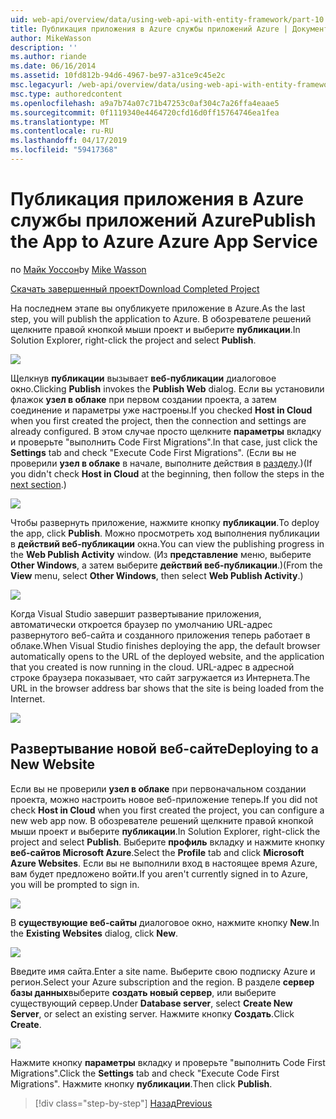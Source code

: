 ```yaml
---
uid: web-api/overview/data/using-web-api-with-entity-framework/part-10
title: Публикация приложения в Azure службы приложений Azure | Документация Майкрософт
author: MikeWasson
description: ''
ms.author: riande
ms.date: 06/16/2014
ms.assetid: 10fd812b-94d6-4967-be97-a31ce9c45e2c
msc.legacyurl: /web-api/overview/data/using-web-api-with-entity-framework/part-10
msc.type: authoredcontent
ms.openlocfilehash: a9a7b74a07c71b47253c0af304c7a26ffa4eaae5
ms.sourcegitcommit: 0f1119340e4464720cfd16d0ff15764746ea1fea
ms.translationtype: MT
ms.contentlocale: ru-RU
ms.lasthandoff: 04/17/2019
ms.locfileid: "59417368"
---
```

# <a name="publish-the-app-to-azure-azure-app-service"></a><span data-ttu-id="9d656-102">Публикация приложения в Azure службы приложений Azure</span><span class="sxs-lookup"><span data-stu-id="9d656-102">Publish the App to Azure Azure App Service</span></span>

<span data-ttu-id="9d656-103">по [Майк Уоссон](https://github.com/MikeWasson)</span><span class="sxs-lookup"><span data-stu-id="9d656-103">by [Mike Wasson](https://github.com/MikeWasson)</span></span>

[<span data-ttu-id="9d656-104">Скачать завершенный проект</span><span class="sxs-lookup"><span data-stu-id="9d656-104">Download Completed Project</span></span>](https://github.com/MikeWasson/BookService)

<span data-ttu-id="9d656-105">На последнем этапе вы опубликуете приложение в Azure.</span><span class="sxs-lookup"><span data-stu-id="9d656-105">As the last step, you will publish the application to Azure.</span></span> <span data-ttu-id="9d656-106">В обозревателе решений щелкните правой кнопкой мыши проект и выберите **публикации**.</span><span class="sxs-lookup"><span data-stu-id="9d656-106">In Solution Explorer, right-click the project and select **Publish**.</span></span>

![](part-10/_static/image1.png)

<span data-ttu-id="9d656-107">Щелкнув **публикации** вызывает **веб-публикации** диалоговое окно.</span><span class="sxs-lookup"><span data-stu-id="9d656-107">Clicking **Publish** invokes the **Publish Web** dialog.</span></span> <span data-ttu-id="9d656-108">Если вы установили флажок **узел в облаке** при первом создании проекта, а затем соединение и параметры уже настроены.</span><span class="sxs-lookup"><span data-stu-id="9d656-108">If you checked **Host in Cloud** when you first created the project, then the connection and settings are already configured.</span></span> <span data-ttu-id="9d656-109">В этом случае просто щелкните **параметры** вкладку и проверьте &quot;выполнить Code First Migrations&quot;.</span><span class="sxs-lookup"><span data-stu-id="9d656-109">In that case, just click the **Settings** tab and check &quot;Execute Code First Migrations&quot;.</span></span> <span data-ttu-id="9d656-110">(Если вы не проверили **узел в облаке** в начале, выполните действия в [разделу](#new-website).)</span><span class="sxs-lookup"><span data-stu-id="9d656-110">(If you didn't check **Host in Cloud** at the beginning, then follow the steps in the [next section](#new-website).)</span></span>

[![](part-10/_static/image3.png)](part-10/_static/image2.png)

<span data-ttu-id="9d656-111">Чтобы развернуть приложение, нажмите кнопку **публикации**.</span><span class="sxs-lookup"><span data-stu-id="9d656-111">To deploy the app, click **Publish**.</span></span> <span data-ttu-id="9d656-112">Можно просмотреть ход выполнения публикации в **действий веб-публикации** окна.</span><span class="sxs-lookup"><span data-stu-id="9d656-112">You can view the publishing progress in the **Web Publish Activity** window.</span></span> <span data-ttu-id="9d656-113">(Из **представление** меню, выберите **Other Windows**, а затем выберите **действий веб-публикации**.)</span><span class="sxs-lookup"><span data-stu-id="9d656-113">(From the **View** menu, select **Other Windows**, then select **Web Publish Activity**.)</span></span>

![](part-10/_static/image4.png)

<span data-ttu-id="9d656-114">Когда Visual Studio завершит развертывание приложения, автоматически откроется браузер по умолчанию URL-адрес развернутого веб-сайта и созданного приложения теперь работает в облаке.</span><span class="sxs-lookup"><span data-stu-id="9d656-114">When Visual Studio finishes deploying the app, the default browser automatically opens to the URL of the deployed website, and the application that you created is now running in the cloud.</span></span> <span data-ttu-id="9d656-115">URL-адрес в адресной строке браузера показывает, что сайт загружается из Интернета.</span><span class="sxs-lookup"><span data-stu-id="9d656-115">The URL in the browser address bar shows that the site is being loaded from the Internet.</span></span>

[![](part-10/_static/image6.png)](part-10/_static/image5.png)

<a id="new-website"></a>
## <a name="deploying-to-a-new-website"></a><span data-ttu-id="9d656-116">Развертывание новой веб-сайте</span><span class="sxs-lookup"><span data-stu-id="9d656-116">Deploying to a New Website</span></span>

<span data-ttu-id="9d656-117">Если вы не проверили **узел в облаке** при первоначальном создании проекта, можно настроить новое веб-приложение теперь.</span><span class="sxs-lookup"><span data-stu-id="9d656-117">If you did not check **Host in Cloud** when you first created the project, you can configure a new web app now.</span></span> <span data-ttu-id="9d656-118">В обозревателе решений щелкните правой кнопкой мыши проект и выберите **публикации**.</span><span class="sxs-lookup"><span data-stu-id="9d656-118">In Solution Explorer, right-click the project and select **Publish**.</span></span> <span data-ttu-id="9d656-119">Выберите **профиль** вкладку и нажмите кнопку **веб-сайтов Microsoft Azure**.</span><span class="sxs-lookup"><span data-stu-id="9d656-119">Select the **Profile** tab and click **Microsoft Azure Websites**.</span></span> <span data-ttu-id="9d656-120">Если вы не выполнили вход в настоящее время Azure, вам будет предложено войти.</span><span class="sxs-lookup"><span data-stu-id="9d656-120">If you aren't currently signed in to Azure, you will be prompted to sign in.</span></span>

[![](part-10/_static/image8.png)](part-10/_static/image7.png)

<span data-ttu-id="9d656-121">В **существующие веб-сайты** диалоговое окно, нажмите кнопку **New**.</span><span class="sxs-lookup"><span data-stu-id="9d656-121">In the **Existing Websites** dialog, click **New**.</span></span>

![](part-10/_static/image9.png)

<span data-ttu-id="9d656-122">Введите имя сайта.</span><span class="sxs-lookup"><span data-stu-id="9d656-122">Enter a site name.</span></span> <span data-ttu-id="9d656-123">Выберите свою подписку Azure и регион.</span><span class="sxs-lookup"><span data-stu-id="9d656-123">Select your Azure subscription and the region.</span></span> <span data-ttu-id="9d656-124">В разделе **сервер базы данных**выберите **создать новый сервер**, или выберите существующий сервер.</span><span class="sxs-lookup"><span data-stu-id="9d656-124">Under **Database server**, select **Create New Server**, or select an existing server.</span></span> <span data-ttu-id="9d656-125">Нажмите кнопку **Создать**.</span><span class="sxs-lookup"><span data-stu-id="9d656-125">Click **Create**.</span></span>

[![](part-10/_static/image11.png)](part-10/_static/image10.png)

<span data-ttu-id="9d656-126">Нажмите кнопку **параметры** вкладку и проверьте &quot;выполнить Code First Migrations&quot;.</span><span class="sxs-lookup"><span data-stu-id="9d656-126">Click the **Settings** tab and check &quot;Execute Code First Migrations&quot;.</span></span> <span data-ttu-id="9d656-127">Нажмите кнопку **публикации**.</span><span class="sxs-lookup"><span data-stu-id="9d656-127">Then click **Publish**.</span></span>

> [!div class="step-by-step"]
> [<span data-ttu-id="9d656-128">Назад</span><span class="sxs-lookup"><span data-stu-id="9d656-128">Previous</span></span>](part-9.md)
